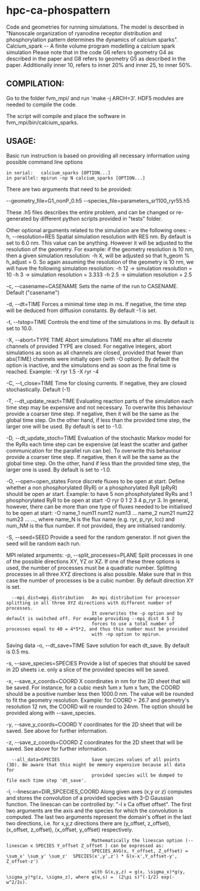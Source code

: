 # hpc-ca-phospattern
Code and geometries for running simulations. The model is described in "Nanoscale organization of ryanodine receptor distribution and phosphorylation pattern determines the dynamics of calcium sparks".
Calcium_spark -- A finite volume program modelling a calcium spark simulation
Please note that in the code G6 refers to geometry G4 as described in the paper and G8 refers to geometry G5 as described in the paper.
Additionally inner 10, refers to inner 20% and inner 25, to inner 50%. 

COMPILATION:
------------
Go to the folder fvm_mpi/ and run 'make -j ARCH=3'. HDF5 modules are needed to compile the code. 
 
The script will compile and place the software in fvm_mpi/bin/calcium_sparks.


USAGE:
------
Basic run instruction is based on providing all necessary information
using possible command line options

    in serial:   calcium_sparks [OPTION...]
    in parallel: mpirun -np N calcium_sparks [OPTION...]
    
There are two arguments that need to be provided:
  
  --geometry_file=G1_nonP_0.h5
  --species_file=parameters_sr1100_ryr55.h5
  
These .h5 files describes the entire problem, and can be changed or re-generated
by different python scripts provided in "tests" folder.


Other optional arguments related to the simulation are the following ones:
  -h, --resolution=RES              Spatial simulation resolution with RES nm. By default is set to 6.0 nm. This value can be 
                                    anything. However it will be adjusted to the resolution of the geometry. For example: if the 
                                    geometry resolution is 10 nm, then a given simulation resolution: -h X, will be adjusted so 
                                    that h_geom % h_adjust = 0. So again assuming the resolution of the geometry is 10 nm, we 
                                    will have the following simulation resolution:
                                        -h 12  -> simulation resolution = 10
                                        -h 3   -> simulation resolution = 3.333
                                        -h 2.5 -> simulation resolution = 2.5

  -c, --casename=CASENAME           Sets the name of the run to CASENAME. Default ("casename")

  -d, --dt=TIME                     Forces a minimal time step in ms. If negative, the time step will be deduced from diffusion 
                                    constants. By default -1 is set.
                  
  -t, --tstop=TIME                  Controls the end time of the simulations in ms. By default is set to 10.0.
  
  -X, --abort=TYPE TIME             Abort simulations TIME ms after all discrete channels of provided TYPE are closed. For negative
                                    integers, abort simulations as soon as all channels are closed, provided that fewer than abs(TIME)
                                    channels were initially open (with -O option). By default the option is inactive, and the
                                    simulations end as soon as the final time is reached. Example:
                                        -X ryr 1.5
                                        -X ryr -4

  -C, --t_close=TIME                Time for closing currents. If negative, they are closed stochastically. Default (-1)

  -T, --dt_update_react=TIME        Evaluating reaction parts of the simulation each time step may be expensive and not necessary.
                                    To overwrite this behaviour provide a coarser time step. If negative, then it will be the same 
                                    as the global time step. On the other hand, if less than the provided time step, the larger one 
                                    will be used. By default is set to -1.0.

  -D, --dt_update_stoch=TIME        Evaluation of the stochastic Markov model for the RyRs each time step can be expensive (at least 
                                    the scatter and gather communication for the parallel run can be). To overwrite this behaviour
                                    provide a coarser time step. If negative, then it will be the same as the global time step. On the 
                                    other, hand if less than the provided time step, the larger one is used. By default is set to -1.0.
  
  -O, --open=open_states            Force discrete fluxes to be open at start. Define whether a non phosphorylated (RyR) or a phosphorylated RyR (pRyR)          
                                    should be open ar start. Example: to have 5 non phosphotylated RyRs and 1 phosphorylated RyR to be open at start
                                          -O ryr 0 1 2 3 4 p_ryr 3. 
                                    In general, however, there can be more than one type of fluxes needed to be initialised to be open
                                    at start:
                                          -O name_1 num11 num12 num13 ... name_2 num21 num22 num23 ... ..., 
                                    where name_N is the flux name (e.g. ryr, p_ryr, lcc) and num_NM is the flux number. If not provided, they 
                                    are initialised randomly.

  -S, --seed=SEED                   Provide a seed for the random generator. If not given the seed will be random each run.
                            
  
MPI related arguments:
  -p, --split_processes=PLANE       Split processes in one of the possible directions XY, YZ or XZ. If one of these three options is used,
                                    the number of processes must be a quadratic number. Splitting processes in all three XYZ directions
                                    is also possible. Make sure that in this case the number of processes is be a cubic number. By default
                                    direction XY is set.

      --mpi_dist=mpi_distribution   An mpi distribution for processor splitting in all three XYZ directions with different number of processes. 
                                    It overwrites the -p option and by default is switched off. For example providing --mpi_dist 4 5 2
                                    forces to use a total number of processes equal to 40 = 4*5*2, and thus this number must be provided
                                    with -np option to mpirun.

Saving data
  -o, --dt_save=TIME                Save solution for each dt_save. By default is 0.5 ms.

  -s, --save_species=SPECIES        Provide a list of species that should be saved in 2D sheets i.e. only a slice of the provided species
                                    will be saved. 
  
  -x, --save_x_coords=COORD         X coordinates in nm for the 2D sheet that will be saved. For instance, for a cubic mesh 1um x 1um x 1um,
                                    the COORD should be a positive number less then 1000.0 nm. The value will be rounded to fit the geometry
                                    resolution. Example: for COORD = 26.7 and geometry's resolution 12 nm, the COORD will re rounded to 24nm.
                                    The option should be provided along with --save_species.

  -y, --save_y_coords=COORD         Y coordinates for the 2D sheet that will be saved. See above for further information.
                            
  -z, --save_z_coords=COORD         Z coordinates for the 2D sheet that will be saved. See above for further information.

      --all_data=SPECIES            Save species values of all points (3D). Be aware that this might be memory expensive because all data for
                                    provided species will be dumped to file each time step 'dt_save'.
                                    
  -l, --linescan=DIR_SPCECIES_COORD Along given axes (x,y or z) computes and stores the convolution of a provided species with 3-D Gaussian function. 
                                    The linescan can be controlled by: "-l x Ca offset offset". The first two arguments are the axis and the species
                                    for which the convolution is computed. The last two arguments represent the domain's offset in the last two directions,
                                    i.e. for x,y,z directions there are (y_offset, z_offset), (x_offset, z_offset), (x_offset, y_offset) respectively. 

                                    Mathematically the linescan option (--linescan x SPECIES Y_offset Z_offset ) can be expressed as:
                                    SPECIES_AVG(x, Y_offset, Z_offset) = \sum_x' \sum_y' \sum_z'  SPECIES(x',y',z') * G(x-x',Y_offset-y', Z_offset-z')
                                    
                                    with G(x,y,z) = g(x, \sigma_x)*g(y, \sigma_y)*g(z, \sigma_z), where g(w,s) =  (2\pi s)^(-1/2) exp(-w^2/2s).
